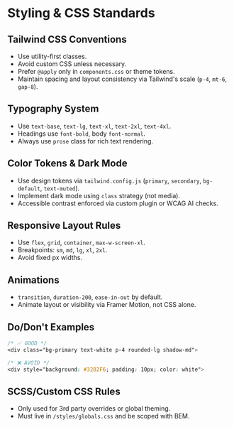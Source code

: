 
# Styling & CSS Standards

## Tailwind CSS Conventions
- Use utility-first classes.
- Avoid custom CSS unless necessary.
- Prefer `@apply` only in `components.css` or theme tokens.
- Maintain spacing and layout consistency via Tailwind's scale (`p-4`, `mt-6`, `gap-8`).

## Typography System
- Use `text-base`, `text-lg`, `text-xl`, `text-2xl`, `text-4xl`.
- Headings use `font-bold`, body `font-normal`.
- Always use `prose` class for rich text rendering.

## Color Tokens & Dark Mode
- Use design tokens via `tailwind.config.js` (`primary`, `secondary`, `bg-default`, `text-muted`).
- Implement dark mode using `class` strategy (not media).
- Accessible contrast enforced via custom plugin or WCAG AI checks.

## Responsive Layout Rules
- Use `flex`, `grid`, `container`, `max-w-screen-xl`.
- Breakpoints: `sm`, `md`, `lg`, `xl`, `2xl`.
- Avoid fixed px widths.

## Animations
- `transition`, `duration-200`, `ease-in-out` by default.
- Animate layout or visibility via Framer Motion, not CSS alone.

## Do/Don't Examples
```css
/* ✅ GOOD */
<div class="bg-primary text-white p-4 rounded-lg shadow-md">

/* ❌ AVOID */
<div style="background: #3282F6; padding: 10px; color: white">
```

## SCSS/Custom CSS Rules
- Only used for 3rd party overrides or global theming.
- Must live in `/styles/globals.css` and be scoped with BEM.

